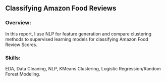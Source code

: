 ## Classifying Amazon Food Reviews
### Overview: 
In this report, I use NLP for feature generation and compare clustering methods to supervised learning models for classifying Amazon Food Review Scores.

### Skills: 
EDA, Data Cleaning, NLP, KMeans Clustering, Logistic Regression/Random Forest Modeling.
